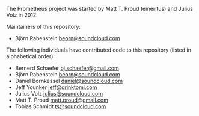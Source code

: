 The Prometheus project was started by Matt T. Proud (emeritus) and
Julius Volz in 2012.

Maintainers of this repository:

* Björn Rabenstein <beorn@soundcloud.com>

The following individuals have contributed code to this repository
(listed in alphabetical order):

* Bernerd Schaefer <bj.schaefer@gmail.com>
* Björn Rabenstein <beorn@soundcloud.com>
* Daniel Bornkessel <daniel@soundcloud.com>
* Jeff Younker <jeff@drinktomi.com>
* Julius Volz <julius@soundcloud.com>
* Matt T. Proud <matt.proud@gmail.com>
* Tobias Schmidt <ts@soundcloud.com>
